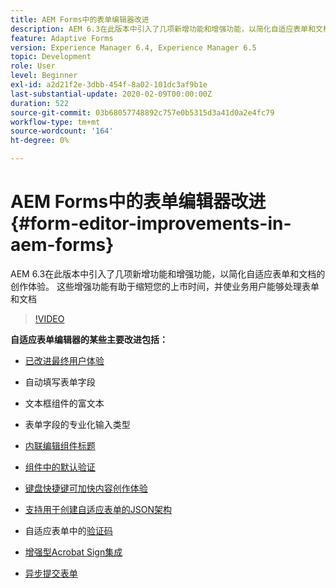 ```yaml
---
title: AEM Forms中的表单编辑器改进
description: AEM 6.3在此版本中引入了几项新增功能和增强功能，以简化自适应表单和文档的创作体验。 这些增强功能有助于缩短您的上市时间，并使业务用户能够处理表单和文档
feature: Adaptive Forms
version: Experience Manager 6.4, Experience Manager 6.5
topic: Development
role: User
level: Beginner
exl-id: a2d21f2e-3dbb-454f-8a02-101dc3af9b1e
last-substantial-update: 2020-02-09T00:00:00Z
duration: 522
source-git-commit: 03b68057748892c757e0b5315d3a41d0a2e4fc79
workflow-type: tm+mt
source-wordcount: '164'
ht-degree: 0%

---
```


# AEM Forms中的表单编辑器改进 {#form-editor-improvements-in-aem-forms}

AEM 6.3在此版本中引入了几项新增功能和增强功能，以简化自适应表单和文档的创作体验。 这些增强功能有助于缩短您的上市时间，并使业务用户能够处理表单和文档

>[!VIDEO](https://video.tv.adobe.com/v/19500?quality=12&learn=on)

**自适应表单编辑器的某些主要改进包括：**

* [已改进最终用户体验](https://helpx.adobe.com/aem-forms/6-3/introduction-forms-authoring.html)

* 自动填写表单字段
* 文本框组件的富文本
* 表单字段的专业化输入类型

* [内联编辑组件标题](https://helpx.adobe.com/aem-forms/6-3/introduction-forms-authoring.html)
* [组件中的默认验证](https://helpx.adobe.com/aem-forms/6-3/introduction-forms-authoring.html)
* [键盘快捷键可加快内容创作体验](https://helpx.adobe.com/aem-forms/6-3/keyboard-shortcuts.html#AdaptiveFormEditor)
* [支持用于创建自适应表单的JSON架构](https://helpx.adobe.com/aem-forms/6-3/adaptive-form-json-schema-form-model.html)
* 自适应表单中的[验证码](https://helpx.adobe.com/aem-forms/6-3/captcha-adaptive-forms.html)
* [增强型Acrobat Sign集成](https://helpx.adobe.com/aem-forms/6-3/working-with-adobe-sign.html)
* [异步提交表单](https://helpx.adobe.com/aem-forms/6-3/asynchronous-submissions-adaptive-forms.html)
